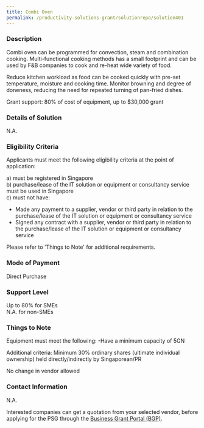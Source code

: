 ```yaml
---
title: Combi Oven
permalink: /productivity-solutions-grant/solutionrepo/solution401
---
```


### Description

Combi oven can be programmed for convection, steam and combination cooking. Multi-functional cooking methods has a small footprint and can be used by F&B companies to cook and re-heat wide variety of food. 

Reduce kitchen workload as food can be cooked quickly with pre-set temperature, moisture and cooking time. Monitor browning and degree of doneness, reducing the need for repeated turning of pan-fried dishes.

Grant support: 80% of cost of equipment, up to $30,000 grant

### Details of Solution

N.A.

### Eligibility Criteria

Applicants must meet the following eligibility criteria at the point of application:

a) must be registered in Singapore <br>
b) purchase/lease of the IT solution or equipment or consultancy service must be used in Singapore <br>
c) must not have:
- Made any payment to a supplier, vendor or third party in relation to the purchase/lease of the IT solution or equipment or consultancy service
- Signed any contract with a supplier, vendor or third party in relation to the purchase/lease of the IT solution or equipment or consultancy service

Please refer to 'Things to Note' for additional requirements.

### Mode of Payment
Direct Purchase

### Support Level
Up to 80% for SMEs <br>
N.A. for non-SMEs

### Things to Note
Equipment must meet the following:
-Have a minimum capacity of 5GN

Additional criteria: Minimum 30% ordinary shares (ultimate individual ownership) held directly/indirectly by Singaporean/PR

No change in vendor allowed

### Contact Information
N.A.

Interested companies can get a quotation from your selected vendor, before applying for the PSG through the <a target='_blank' rel='noopener' href='https://www.businessgrants.gov.sg/'>Business Grant Portal (BGP)</a>.
